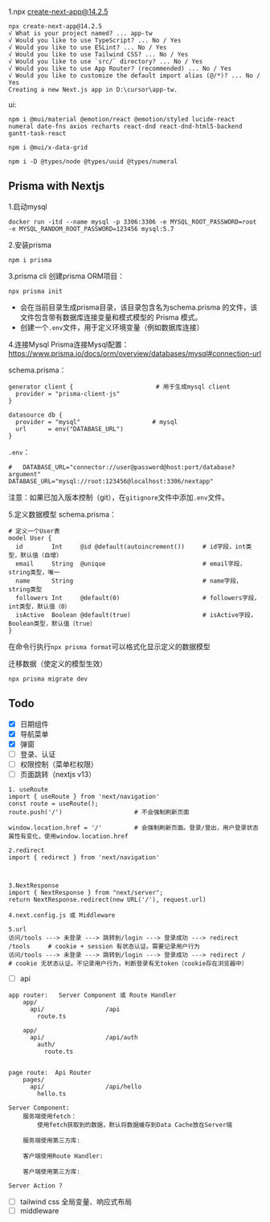 1.npx create-next-app@14.2.5
```
npx create-next-app@14.2.5
√ What is your project named? ... app-tw
√ Would you like to use TypeScript? ... No / Yes
√ Would you like to use ESLint? ... No / Yes
√ Would you like to use Tailwind CSS? ... No / Yes
√ Would you like to use `src/` directory? ... No / Yes
√ Would you like to use App Router? (recommended) ... No / Yes
√ Would you like to customize the default import alias (@/*)? ... No / Yes
Creating a new Next.js app in D:\cursor\app-tw.
```
ui:
```
npm i @mui/material @emotion/react @emotion/styled lucide-react numeral date-fns axios recharts react-dnd react-dnd-html5-backend gantt-task-react

npm i @mui/x-data-grid

npm i -D @types/node @types/uuid @types/numeral
```

## Prisma with Nextjs
1.启动mysql
```
docker run -itd --name mysql -p 3306:3306 -e MYSQL_ROOT_PASSWORD=root -e MYSQL_RANDOM_ROOT_PASSWORD=123456 mysql:5.7
```
2.安装prisma
```
npm i prisma
```
3.prisma  cli
创建prisma ORM项目：
```
npx prisma init 
```
- 会在当前目录生成prisma目录，该目录包含名为schema.prisma 的文件，该文件包含带有数据库连接变量和模式模型的 Prisma 模式。
- 创建一个`.env`文件，用于定义环境变量（例如数据库连接）

4.连接Mysql
Prisma连接Mysql配置：https://www.prisma.io/docs/orm/overview/databases/mysql#connection-url

schema.prisma：
```
generator client {                       # 用于生成mysql client
  provider = "prisma-client-js"
}

datasource db {
  provider = "mysql"                    # mysql
  url      = env("DATABASE_URL")
}
```
`.env`：
```
#   DATABASE_URL="connector://user@password@host:port/database?argument"          
DATABASE_URL="mysql://root:123456@localhost:3306/nextapp"
```
注意：如果已加入版本控制（git），在`gitignore`文件中添加`.env`文件。

5.定义数据模型
schema.prisma：
```
# 定义一个User表
model User {
  id        Int     @id @default(autoincrement())     # id字段，int类型，默认值（自增）
  email     String  @unique                           # email字段，string类型，唯一
  name      String                                    # name字段，string类型
  followers Int     @default(0)                       # followers字段，int类型，默认值（0）
  isActive  Boolean @default(true)                    # isActive字段，Boolean类型，默认值（true）
}
```
在命令行执行`npx prisma format`可以格式化显示定义的数据模型

迁移数据（使定义的模型生效）
```
npx prisma migrate dev
```

## Todo
- [x] 日期组件
- [x] 导航菜单
- [x] 弹窗
- [ ] 登录、认证
- [ ] 权限控制（菜单栏权限）
- [ ] 页面跳转（nextjs v13）
```
1. useRoute
import { useRoute } from 'next/navigation'
const route = useRoute();
route.push('/')                    # 不会强制刷新页面

window.location.href = '/'         # 会强制刷新页面。登录/登出，用户登录状态属性有变化，使用window.location.href

2.redirect
import { redirect } from 'next/navigation'



3.NextResponse
import { NextResponse } from "next/server";
return NextResponse.redirect(new URL('/'), request.url)

4.next.config.js 或 Middleware

5.url
访问/tools ---> 未登录 ---> 跳转到/login ---> 登录成功 ---> redirect /tools     # cookie + session 有状态认证。需要记录用户行为
访问/tools ---> 未登录 ---> 跳转到/login ---> 登录成功 ---> redirect /          # cookie 无状态认证。不记录用户行为，判断登录有无token（cookie存在浏览器中）

```
- [ ] api 
```
app router:   Server Component 或 Route Handler
    app/                   
      api/                 /api
        route.ts

    app/                   
      api/                 /api/auth
        auth/
          route.ts


page route:  Api Router
    pages/
      api/                 /api/hello              
        hello.ts      

Server Component:
    服务端使用fetch：
        使用fetch获取到的数据，默认将数据缓存到Data Cache放在Server端

    服务端使用第三方库:

    客户端使用Route Handler:

    客户端使用第三方库:

Server Action ?
```

- [ ] tailwind css 全局变量、响应式布局
- [ ] middleware